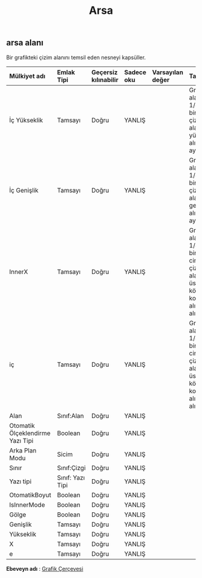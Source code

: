 ﻿---
title: Arsa
second_title: Aspose.Cells Cloud Documen
type: docs
url: /tr/specification/model/plotarea/
description: "Aspose.Cells Bulut modeli spesifikasyonu: PlotArea. Açma, oluşturma, düzenleme, bölme, birleştirme, karşılaştırma ve dönüştürme gibi özelliklerle Excel ve diğer elektronik tablo belgelerini zahmetsizce yönetin"
kwords: Excel, Office, Elektronik Tablo, Cloud REST API, PlotArea
weight: 50
---
## **arsa alanı**

 Bir grafikteki çizim alanını temsil eden nesneyi kapsüller.

| Mülkiyet adı| Emlak Tipi| Geçersiz kılınabilir| Sadece oku| Varsayılan değer| Tanım|
|:- |:- |:- |:- |:- |:- |
| İç Yükseklik| Tamsayı| Doğru| YANLIŞ||Grafik alanının 1/4000'lik birimlerinde çizim alanının yüksekliğini alır veya ayarlar.|
| İç Genişlik| Tamsayı| Doğru| YANLIŞ|| Grafik alanının 1/4000'i birimlerinde çizim alanının genişliğini alır veya ayarlar.|
| InnerX| Tamsayı| Doğru| YANLIŞ|| Grafik alanının 1/4000'lik birimleri cinsinden çizim alanının üst üst köşesinin x koordinatını alır veya alır.|
| iç| Tamsayı| Doğru| YANLIŞ|| Grafik alanının 1/4000'lik birimleri cinsinden çizim alanının üst üst köşesinin x koordinatını alır veya alır.|
| Alan| Sınıf:Alan| Doğru| YANLIŞ|||
| Otomatik Ölçeklendirme Yazı Tipi| Boolean| Doğru| YANLIŞ|||
| Arka Plan Modu| Sicim| Doğru| YANLIŞ|||
| Sınır| Sınıf:Çizgi| Doğru| YANLIŞ|||
| Yazı tipi| Sınıf: Yazı Tipi| Doğru| YANLIŞ|||
| OtomatikBoyut| Boolean| Doğru| YANLIŞ|||
| IsInnerMode| Boolean| Doğru| YANLIŞ|||
| Gölge| Boolean| Doğru| YANLIŞ|||
| Genişlik| Tamsayı| Doğru| YANLIŞ|||
| Yükseklik| Tamsayı| Doğru| YANLIŞ|||
| X| Tamsayı| Doğru| YANLIŞ|||
| e| Tamsayı| Doğru| YANLIŞ|||

**Ebeveyn adı** : [Grafik Çerçevesi](/specification/model/chartframe)

